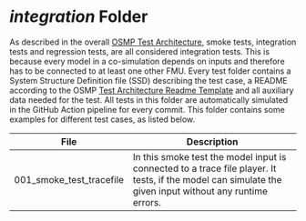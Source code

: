 # *integration* Folder

As described in the overall [OSMP Test Architecture](https://openmsl.github.io/doc/OpenMSL/test-architecture/index.html), smoke tests, integration tests and regression tests, are all considered integration tests.
This is because every model in a co-simulation depends on inputs and therefore has to be connected to at least one other FMU.
Every test folder contains a System Structure Definition file (SSD) describing the test case, a README according to the OSMP [Test Architecture Readme Template](https://github.com/openMSL/.github/blob/main/doc/integration_test_readme_template.md) and all auxiliary data needed for the test.
All tests in this folder are automatically simulated in the GitHub Action pipeline for every commit.
This folder contains some examples for different test cases, as listed below.

| File                    | Description                                                                                                                                                                                                                                   |
|-------------------------|-----------------------------------------------------------------------------------------------------------------------------------------------------------------------------------------------------------------------------------------------|
| 001_smoke_test_tracefile          | In this smoke test the model input is connected to a trace file player. It tests, if the model can simulate the given input without any runtime errors.                                                                                       |
